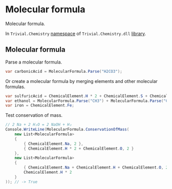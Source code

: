 # Molecular formula

Molecular formula.

In `Trivial.Chemistry` [namespace](../) of `Trivial.Chemistry.dll` [library](../../).

## Molecular formula

Parse a molecular formula.

```csharp
var carbonicAcid = MolecularFormula.Parse("H2CO3");
```

Or create a molecular formula by merging elements and other molecular formulas.

```csharp
var sulfuricAcid = ChemicalElement.H * 2 + ChemicalElement.S + ChemicalElement.O * 4;
var ethanol = MolecularFormula.Parse("CH3") + MolecularFormula.Parse("CH2") + MolecularFormula.Parse("OH");
var iron = ChemicalElement.Fe;
```

Test conservation of mass.

```csharp
// 2 Na + 2 H₂O = 2 NaOH + H₂
Console.WriteLine(MolecularFormula.ConservationOfMass(
    new List<MolecularFormula>
    {
        { ChemicalElement.Na, 2 },
        { ChemicalElement.H * 2 + ChemicalElement.O, 2 }
    },
    new List<MolecularFormula>
    {
        { ChemicalElement.Na + ChemicalElement.H + ChemicalElement.O, 2 },
        ChemicalElement.H * 2
    }
)); // -> True
```
